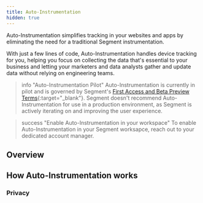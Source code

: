 ```yaml
---
title: Auto-Instrumentation
hidden: true
---
```


Auto-Instrumentation simplifies tracking in your websites and apps by eliminating the need for a traditional Segment instrumentation.

With just a few lines of code, Auto-Instrumentation handles device tracking for you, helping you focus on collecting the data that's essential to your business and letting your marketers and data analysts gather and update data without relying on engineering teams.

> info "Auto-Instrumentation Pilot"
>  Auto-Instrumentation is currently in pilot and is governed by Segment's [First Access and Beta Preview Terms](https://www.twilio.com/en-us/legal/tos){:target="_blank"}. Segment doesn't recommend Auto-Instrumentation for use in a production environment, as Segment is actively iterating on and improving the user experience.

> success "Enable Auto-Instrumentation in your workspace"
> To enable Auto-Instrumentation in your Segment worksapce, reach out to your dedicated account manager.

## Overview

## How Auto-Instrumentation works


### Privacy

